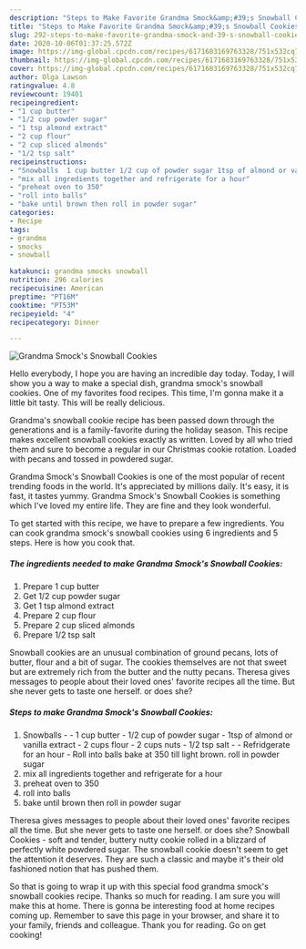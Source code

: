 ```yaml
---
description: "Steps to Make Favorite Grandma Smock&amp;#39;s Snowball Cookies"
title: "Steps to Make Favorite Grandma Smock&amp;#39;s Snowball Cookies"
slug: 292-steps-to-make-favorite-grandma-smock-and-39-s-snowball-cookies
date: 2020-10-06T01:37:25.572Z
image: https://img-global.cpcdn.com/recipes/6171683169763328/751x532cq70/grandma-smocks-snowball-cookies-recipe-main-photo.jpg
thumbnail: https://img-global.cpcdn.com/recipes/6171683169763328/751x532cq70/grandma-smocks-snowball-cookies-recipe-main-photo.jpg
cover: https://img-global.cpcdn.com/recipes/6171683169763328/751x532cq70/grandma-smocks-snowball-cookies-recipe-main-photo.jpg
author: Olga Lawson
ratingvalue: 4.8
reviewcount: 19401
recipeingredient:
- "1 cup butter"
- "1/2 cup powder sugar"
- "1 tsp almond extract"
- "2 cup flour"
- "2 cup sliced almonds"
- "1/2 tsp salt"
recipeinstructions:
- "Snowballs  1 cup butter 1/2 cup of powder sugar 1tsp of almond or vanilla extract 2 cups flour 2 cups nuts 1/2 tsp salt  Refridgerate for an hour Roll into balls bake at 350 till light brown. roll in powder sugar"
- "mix all ingredients together and refrigerate for a hour"
- "preheat oven to 350"
- "roll into balls"
- "bake until brown then roll in powder sugar"
categories:
- Recipe
tags:
- grandma
- smocks
- snowball

katakunci: grandma smocks snowball 
nutrition: 296 calories
recipecuisine: American
preptime: "PT16M"
cooktime: "PT53M"
recipeyield: "4"
recipecategory: Dinner

---
```



![Grandma Smock&#39;s Snowball Cookies](https://img-global.cpcdn.com/recipes/6171683169763328/751x532cq70/grandma-smocks-snowball-cookies-recipe-main-photo.jpg)

Hello everybody, I hope you are having an incredible day today. Today, I will show you a way to make a special dish, grandma smock&#39;s snowball cookies. One of my favorites food recipes. This time, I'm gonna make it a little bit tasty. This will be really delicious.

Grandma&#39;s snowball cookie recipe has been passed down through the generations and is a family-favorite during the holiday season. This recipe makes excellent snowball cookies exactly as written. Loved by all who tried them and sure to become a regular in our Christmas cookie rotation. Loaded with pecans and tossed in powdered sugar.

Grandma Smock&#39;s Snowball Cookies is one of the most popular of recent trending foods in the world. It's appreciated by millions daily. It's easy, it is fast, it tastes yummy. Grandma Smock&#39;s Snowball Cookies is something which I've loved my entire life. They are fine and they look wonderful.


To get started with this recipe, we have to prepare a few ingredients. You can cook grandma smock&#39;s snowball cookies using 6 ingredients and 5 steps. Here is how you cook that.

<!--inarticleads1-->

##### The ingredients needed to make Grandma Smock&#39;s Snowball Cookies:

1. Prepare 1 cup butter
1. Get 1/2 cup powder sugar
1. Get 1 tsp almond extract
1. Prepare 2 cup flour
1. Prepare 2 cup sliced almonds
1. Prepare 1/2 tsp salt


Snowball cookies are an unusual combination of ground pecans, lots of butter, flour and a bit of sugar. The cookies themselves are not that sweet but are extremely rich from the butter and the nutty pecans. Theresa gives messages to people about their loved ones&#39; favorite recipes all the time. But she never gets to taste one herself. or does she? 

<!--inarticleads2-->

##### Steps to make Grandma Smock&#39;s Snowball Cookies:

1. Snowballs -  - 1 cup butter - 1/2 cup of powder sugar - 1tsp of almond or vanilla extract - 2 cups flour - 2 cups nuts - 1/2 tsp salt -  - Refridgerate for an hour - Roll into balls bake at 350 till light brown. roll in powder sugar
1. mix all ingredients together and refrigerate for a hour
1. preheat oven to 350
1. roll into balls
1. bake until brown then roll in powder sugar


Theresa gives messages to people about their loved ones&#39; favorite recipes all the time. But she never gets to taste one herself. or does she? Snowball Cookies - soft and tender, buttery nutty cookie rolled in a blizzard of perfectly white powdered sugar. The snowball cookie doesn&#39;t seem to get the attention it deserves. They are such a classic and maybe it&#39;s their old fashioned notion that has pushed them. 

So that is going to wrap it up with this special food grandma smock&#39;s snowball cookies recipe. Thanks so much for reading. I am sure you will make this at home. There is gonna be interesting food at home recipes coming up. Remember to save this page in your browser, and share it to your family, friends and colleague. Thank you for reading. Go on get cooking!
